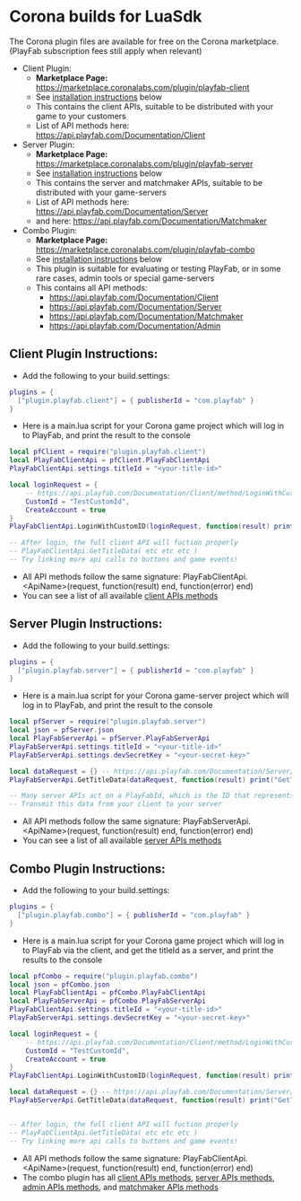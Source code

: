 # Corona builds for LuaSdk

The Corona plugin files are available for free on the Corona marketplace.  (PlayFab subscription fees still apply when relevant)

* Client Plugin:
  * **Marketplace Page:** https://marketplace.coronalabs.com/plugin/playfab-client
  * See [installation instructions](#client-plugin-instructions) below
  * This contains the client APIs, suitable to be distributed with your game to your customers
  * List of API methods here: https://api.playfab.com/Documentation/Client
* Server Plugin:
  * **Marketplace Page:** https://marketplace.coronalabs.com/plugin/playfab-server
  * See [installation instructions](#server-plugin-instructions) below
  * This contains the server and matchmaker APIs, suitable to be distributed with your game-servers
  * List of API methods here: https://api.playfab.com/Documentation/Server
  * and here: https://api.playfab.com/Documentation/Matchmaker
* Combo Plugin:
  * **Marketplace Page:** https://marketplace.coronalabs.com/plugin/playfab-combo
  * See [installation instructions](#Combo-plugin-instructions) below
  * This plugin is suitable for evaluating or testing PlayFab, or in some rare cases, admin tools or special game-servers
  * This contains all API methods:
    * https://api.playfab.com/Documentation/Client
    * https://api.playfab.com/Documentation/Server
    * https://api.playfab.com/Documentation/Matchmaker
    * https://api.playfab.com/Documentation/Admin


## Client Plugin Instructions:

* Add the following to your build.settings:
```lua
plugins = {
  ["plugin.playfab.client"] = { publisherId = "com.playfab" }
}
```
* Here is a main.lua script for your Corona game project which will log in to PlayFab, and print the result to the console
```Lua
local pfClient = require("plugin.playfab.client")
local PlayFabClientApi = pfClient.PlayFabClientApi
PlayFabClientApi.settings.titleId = "<your-title-id>"

local loginRequest = {
    -- https://api.playfab.com/Documentation/Client/method/LoginWithCustomID
    CustomId = "TestCustomId",
    CreateAccount = true
}
PlayFabClientApi.LoginWithCustomID(loginRequest, function(result) print("Login Successful: " .. result.PlayFabId) end, function(error) print("Login Failed: " .. error.errorMessage) end)

-- After login, the full client API will fuction properly
-- PlayFabClientApi.GetTitleData( etc etc etc )
-- Try linking more api calls to buttons and game events!
```
* All API methods follow the same signature: PlayFabClientApi.&lt;ApiName>(request, function(result) end, function(error) end)
* You can see a list of all available [client APIs methods](https://api.playfab.com/Documentation/Client)
 
 
## Server Plugin Instructions:

* Add the following to your build.settings:
```lua
plugins = {
  ["plugin.playfab.server"] = { publisherId = "com.playfab" }
}
```
* Here is a main.lua script for your Corona game-server project which will log in to PlayFab, and print the result to the console
```Lua
local pfServer = require("plugin.playfab.server")
local json = pfServer.json
local PlayFabServerApi = pfServer.PlayFabServerApi
PlayFabServerApi.settings.titleId = "<your-title-id>"
PlayFabServerApi.settings.devSecretKey = "<your-secret-key>"

local dataRequest = {} -- https://api.playfab.com/Documentation/Server/method/GetTitleData
PlayFabServerApi.GetTitleData(dataRequest, function(result) print("GetTitleData Successful: " .. json.encode(result.Data)) end, function(error) print("GetTitleData Failed: " .. error.errorMessage) end)

-- Many server APIs act on a PlayFabId, which is the ID that represents each player
-- Transmit this data from your client to your server
```
* All API methods follow the same signature: PlayFabServerApi.&lt;ApiName>(request, function(result) end, function(error) end)
* You can see a list of all available [server APIs methods](https://api.playfab.com/Documentation/Server)


## Combo Plugin Instructions:

* Add the following to your build.settings:
```lua
plugins = {
  ["plugin.playfab.combo"] = { publisherId = "com.playfab" }
}
```
* Here is a main.lua script for your Corona game project which will log in to PlayFab via the client, and get the titleId as a server, and print the results to the console
```Lua
local pfCombo = require("plugin.playfab.combo")
local json = pfCombo.json
local PlayFabClientApi = pfCombo.PlayFabClientApi
local PlayFabServerApi = pfCombo.PlayFabServerApi
PlayFabClientApi.settings.titleId = "<your-title-id>"
PlayFabServerApi.settings.devSecretKey = "<your-secret-key>"

local loginRequest = {
    -- https://api.playfab.com/Documentation/Client/method/LoginWithCustomID
    CustomId = "TestCustomId",
    CreateAccount = true
}
PlayFabClientApi.LoginWithCustomID(loginRequest, function(result) print("Login Successful: " .. result.PlayFabId) end, function(error) print("Login Failed: " .. error.errorMessage) end)

local dataRequest = {} -- https://api.playfab.com/Documentation/Server/method/GetTitleData
PlayFabServerApi.GetTitleData(dataRequest, function(result) print("GetTitleData Successful: " .. json.encode(result.Data)) end, function(error) print("GetTitleData Failed: " .. error.errorMessage) end)


-- After login, the full client API will fuction properly
-- PlayFabClientApi.GetTitleData( etc etc etc )
-- Try linking more api calls to buttons and game events!
```
* All API methods follow the same signature: PlayFabClientApi.&lt;ApiName>(request, function(result) end, function(error) end)
* The combo plugin has all [client APIs methods](https://api.playfab.com/Documentation/Client), [server APIs methods](https://api.playfab.com/Documentation/Server), [admin APIs methods](https://api.playfab.com/Documentation/Admin), and [matchmaker APIs methods](https://api.playfab.com/Documentation/Matchmaker)
